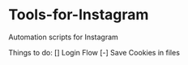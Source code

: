 # Tools-for-Instagram
Automation scripts for Instagram </br>

Things to do:
[] Login Flow
[-] Save Cookies in files
